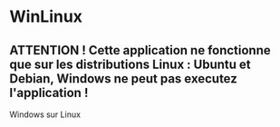 # WinLinux

## ATTENTION ! Cette application ne fonctionne que sur les distributions Linux : Ubuntu et Debian, Windows ne peut pas executez l'application !

Windows sur Linux
